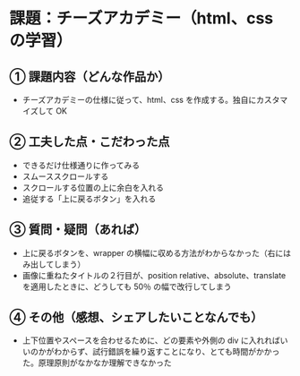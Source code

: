 # 課題：チーズアカデミー（html、css の学習）

## ① 課題内容（どんな作品か）
- チーズアカデミーの仕様に従って、html、css を作成する。独自にカスタマイズして OK

## ② 工夫した点・こだわった点
- できるだけ仕様通りに作ってみる
- スムーススクロールする
- スクロールする位置の上に余白を入れる
- 追従する「上に戻るボタン」を入れる

## ③ 質問・疑問（あれば）
- 上に戻るボタンを、wrapper の横幅に収める方法がわからなかった（右にはみ出してしまう）
- 画像に重ねたタイトルの２行目が、position relative、absolute、translate を適用したときに、どうしても 50％ の幅で改行してしまう

## ④ その他（感想、シェアしたいことなんでも）
- 上下位置やスペースを合わせるために、どの要素や外側の div に入れればいいのかがわからず、試行錯誤を繰り返すことになり、とても時間がかかった。原理原則がなかなか理解できなかった
